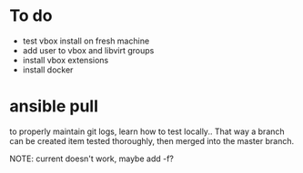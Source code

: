 # To do

  - test vbox install on fresh machine
  - add user to vbox and libvirt groups
  - install vbox extensions
  - install docker

# ansible pull

to properly maintain git logs, learn how to test locally.. That way 
a branch can be created item tested thoroughly, then merged into the 
master branch.

NOTE: current doesn't work, maybe add -f?
